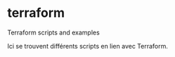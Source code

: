 # terraform
Terraform scripts and examples

Ici se trouvent différents scripts en lien avec Terraform.
